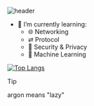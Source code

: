 ![header](https://capsule-render.vercel.app/api?type=waving&color=gradient&height=300&section=header&text=Jargon%20Argon&fontSize=50&animation=fadeIn)

- 🌱 I’m currently learning:
  - 🌐 Networking
  - ⇄ Protocol
  - 🔐 Security & Privacy
  - 🧮 Machine Learning

[![Top Langs](https://github-readme-stats.vercel.app/api/top-langs/?username=jargonargon&theme=vue-dark&show_icons=true&layout=compact)](https://github.com/jargonargon/github-readme-stats)

> [!TIP]
> argon means "lazy"

